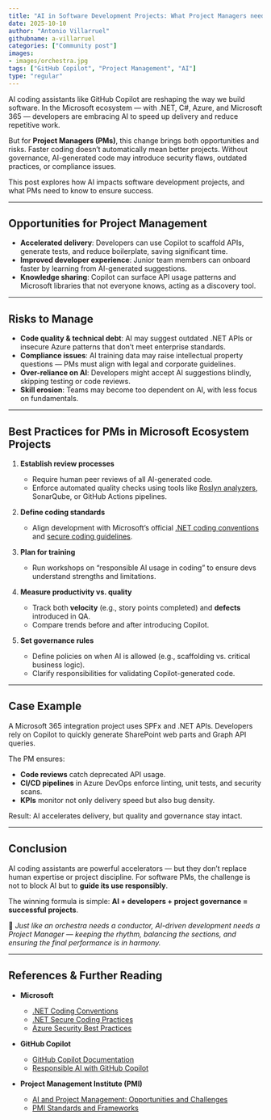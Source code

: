 ```yaml
---
title: "AI in Software Development Projects: What Project Managers need to know"
date: 2025-10-10
author: "Antonio Villarruel"
githubname: a-villarruel
categories: ["Community post"]
images:
- images/orchestra.jpg
tags: ["GitHub Copilot", "Project Management", "AI"]
type: "regular"
---
```


AI coding assistants like GitHub Copilot are reshaping the way we build software. In the Microsoft ecosystem — with .NET, C#, Azure, and Microsoft 365 — developers are embracing AI to speed up delivery and reduce repetitive work.

But for **Project Managers (PMs)**, this change brings both opportunities and risks. Faster coding doesn’t automatically mean better projects. Without governance, AI-generated code may introduce security flaws, outdated practices, or compliance issues.

This post explores how AI impacts software development projects, and what PMs need to know to ensure success.

---

## Opportunities for Project Management

- **Accelerated delivery**: Developers can use Copilot to scaffold APIs, generate tests, and reduce boilerplate, saving significant time.  
- **Improved developer experience**: Junior team members can onboard faster by learning from AI-generated suggestions.  
- **Knowledge sharing**: Copilot can surface API usage patterns and Microsoft libraries that not everyone knows, acting as a discovery tool.  

---

## Risks to Manage

- **Code quality & technical debt**: AI may suggest outdated .NET APIs or insecure Azure patterns that don’t meet enterprise standards.  
- **Compliance issues**: AI training data may raise intellectual property questions — PMs must align with legal and corporate guidelines.  
- **Over-reliance on AI**: Developers might accept AI suggestions blindly, skipping testing or code reviews.  
- **Skill erosion**: Teams may become too dependent on AI, with less focus on fundamentals.  

---

## Best Practices for PMs in Microsoft Ecosystem Projects

1. **Establish review processes**  
   - Require human peer reviews of all AI-generated code.  
   - Enforce automated quality checks using tools like [Roslyn analyzers](https://learn.microsoft.com/dotnet/fundamentals/code-analysis/overview), SonarQube, or GitHub Actions pipelines.  

2. **Define coding standards**  
   - Align development with Microsoft’s official [.NET coding conventions](https://learn.microsoft.com/dotnet/csharp/fundamentals/coding-style/coding-conventions) and [secure coding guidelines](https://learn.microsoft.com/dotnet/standard/security/).  

3. **Plan for training**  
   - Run workshops on “responsible AI usage in coding” to ensure devs understand strengths and limitations.  

4. **Measure productivity vs. quality**  
   - Track both **velocity** (e.g., story points completed) and **defects** introduced in QA.  
   - Compare trends before and after introducing Copilot.  

5. **Set governance rules**  
   - Define policies on when AI is allowed (e.g., scaffolding vs. critical business logic).  
   - Clarify responsibilities for validating Copilot-generated code.  

---

## Case Example
A Microsoft 365 integration project uses SPFx and .NET APIs. Developers rely on Copilot to quickly generate SharePoint web parts and Graph API queries.  

The PM ensures:  
- **Code reviews** catch deprecated API usage.  
- **CI/CD pipelines** in Azure DevOps enforce linting, unit tests, and security scans.  
- **KPIs** monitor not only delivery speed but also bug density.  

Result: AI accelerates delivery, but quality and governance stay intact.  

---

## Conclusion
AI coding assistants are powerful accelerators — but they don’t replace human expertise or project discipline. For software PMs, the challenge is not to block AI but to **guide its use responsibly**.  

The winning formula is simple: **AI + developers + project governance = successful projects**.  

🎼 *Just like an orchestra needs a conductor, AI-driven development needs a Project Manager — keeping the rhythm, balancing the sections, and ensuring the final performance is in harmony.*  

---

## References & Further Reading

- **Microsoft**  
  - [.NET Coding Conventions](https://learn.microsoft.com/dotnet/csharp/fundamentals/coding-style/coding-conventions)  
  - [.NET Secure Coding Practices](https://learn.microsoft.com/dotnet/standard/security/)  
  - [Azure Security Best Practices](https://learn.microsoft.com/azure/security/fundamentals/best-practices-and-patterns)  

- **GitHub Copilot**  
  - [GitHub Copilot Documentation](https://docs.github.com/copilot)  
  - [Responsible AI with GitHub Copilot](https://github.blog/2023-02-14-github-copilot-responsible-ai-principles/)  

- **Project Management Institute (PMI)**  
  - [AI and Project Management: Opportunities and Challenges](https://www.pmi.org/learning/library/ai-project-management-12844)  
  - [PMI Standards and Frameworks](https://www.pmi.org/standards)  